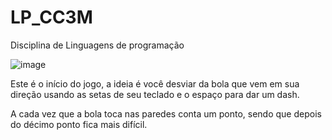 # LP_CC3M

Disciplina de Linguagens de programação

![image](https://user-images.githubusercontent.com/103038064/221160720-d3f4cda6-da81-42b3-a4d3-cdf48e38ff22.png)

Este é o início do jogo, a ideia é você desviar da bola que vem em sua direção usando as setas de seu teclado e o espaço para dar um dash.

A cada vez que a bola toca nas paredes conta um ponto, sendo que depois do décimo ponto fica mais difícil.
